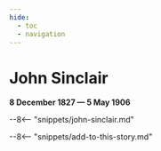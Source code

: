 ```yaml
---
hide:
  - toc
  - navigation 
---
```


# John Sinclair 

**8 December 1827 — 5 May 1906**

--8<-- "snippets/john-sinclair.md"

--8<-- "snippets/add-to-this-story.md"